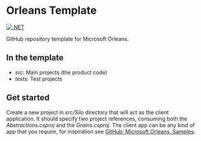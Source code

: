 # Orleans Template

[![.NET](https://github.com/IEvangelist/orleans-template/actions/workflows/dotnet.yml/badge.svg)](https://github.com/IEvangelist/orleans-template/actions/workflows/dotnet.yml)

GitHub repository template for Microsoft Orleans.

## In the template

- _src_: Main projects (the product code)
- _tests_: Test projects

## Get started

Create a new project in _src/Silo_ directory that will act as the client application. It should specify two project references, consuming both the _Abstractions.csproj_ and the _Grains.csproj_. The client app can be any kind of app that you require, for inspiration see [GitHub: Microsoft Orleans, Samples](https://github.com/dotnet/orleans/tree/main/samples).